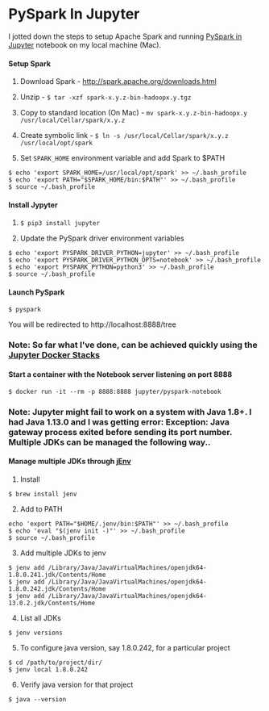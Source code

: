 # PySpark In Jupyter

I jotted down the steps to setup Apache Spark and running [PySpark in Jupyter](https://towardsdatascience.com/how-to-use-pyspark-on-your-computer-9c7180075617) notebook on my local machine (Mac).

#### Setup Spark
1. Download Spark - http://spark.apache.org/downloads.html

1. Unzip - `$ tar -xzf spark-x.y.z-bin-hadoopx.y.tgz`

1. Copy to standard location (On Mac) - `mv spark-x.y.z-bin-hadoopx.y /usr/local/Cellar/spark/x.y.z`

1. Create symbolic link - `$ ln -s /usr/local/Cellar/spark/x.y.z /usr/local/opt/spark`

1. Set `SPARK_HOME` environment variable and add Spark to $PATH
```
$ echo 'export SPARK_HOME=/usr/local/opt/spark' >> ~/.bash_profile
$ echo 'export PATH="$SPARK_HOME/bin:$PATH"' >> ~/.bash_profile
$ source ~/.bash_profile
```

#### Install Jypyter
1. `$ pip3 install jupyter`

1. Update the PySpark driver environment variables
```
$ echo 'export PYSPARK_DRIVER_PYTHON=jupyter' >> ~/.bash_profile
$ echo 'export PYSPARK_DRIVER_PYTHON_OPTS=notebook' >> ~/.bash_profile
$ echo 'export PYSPARK_PYTHON=python3' >> ~/.bash_profile 
$ source ~/.bash_profile
```

#### Launch PySpark
```
$ pyspark
```

You will be redirected to http://localhost:8888/tree

### Note: So far what I've done, can be achieved quickly using the [Jupyter Docker Stacks](https://jupyter-docker-stacks.readthedocs.io/en/latest/index.html)

#### Start a container with the Notebook server listening on port 8888
```
$ docker run -it --rm -p 8888:8888 jupyter/pyspark-notebook
```

### Note: Jupyter might fail to work on a system with Java 1.8+. I had Java 1.13.0 and I was getting error: Exception: Java gateway process exited before sending its port number. Multiple JDKs can be managed the following way..

#### Manage multiple JDKs through [jEnv](https://github.com/jenv/jenv)

1. Install
```
$ brew install jenv
```

2. Add to PATH
```
echo 'export PATH="$HOME/.jenv/bin:$PATH"' >> ~/.bash_profile
$ echo 'eval "$(jenv init -)"' >> ~/.bash_profile
$ source ~/.bash_profile
```

3. Add multiple JDKs to jenv
```
$ jenv add /Library/Java/JavaVirtualMachines/openjdk64-1.8.0.241.jdk/Contents/Home
$ jenv add /Library/Java/JavaVirtualMachines/openjdk64-1.8.0.242.jdk/Contents/Home
$ jenv add /Library/Java/JavaVirtualMachines/openjdk64-13.0.2.jdk/Contents/Home
```

4. List all JDKs
```
$ jenv versions
```

5. To configure java version, say 1.8.0.242, for a particular project
```
$ cd /path/to/project/dir/
$ jenv local 1.8.0.242 
```

6. Verify java version for that project
```
$ java --version
```






